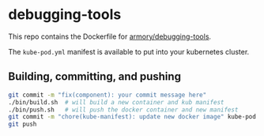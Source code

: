 # debugging-tools

This repo contains the Dockerfile for [armory/debugging-tools](https://cloud.docker.com/u/armory/repository/docker/armory/debugging-tools).

The `kube-pod.yml` manifest is available to put into your kubernetes cluster.

## Building, committing, and pushing
```bash
git commit -m "fix(component): your commit message here"
./bin/build.sh  # will build a new container and kub manifest
./bin/push.sh   # will push the docker container and new manifest
git commit -m "chore(kube-manifest): update new docker image" kube-pod.yml
git push
```
